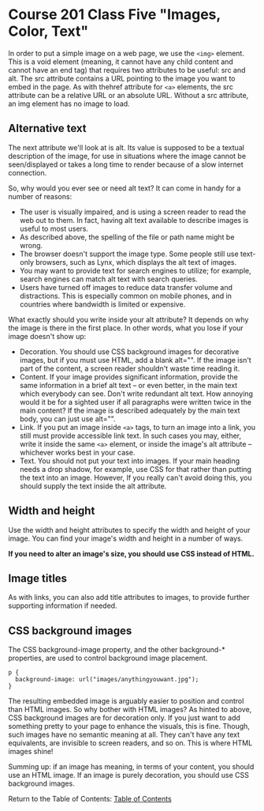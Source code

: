 # Course 201 Class Five "Images, Color, Text"

In order to put a simple image on a web page, we use the `<img>` element. This is a void element (meaning, it cannot have any child content and cannot have an end tag) that requires two attributes to be useful: src and alt. The src attribute contains a URL pointing to the image you want to embed in the page. As with thehref attribute for `<a>` elements, the src attribute can be a relative URL or an absolute URL. Without a src attribute, an img element has no image to load.

## Alternative text

The next attribute we'll look at is alt. Its value is supposed to be a textual description of the image, for use in situations where the image cannot be seen/displayed or takes a long time to render because of a slow internet connection.

So, why would you ever see or need alt text? It can come in handy for a number of reasons:

- The user is visually impaired, and is using a screen reader to read the web out to them. In fact, having alt text available to describe images is useful to most users.
- As described above, the spelling of the file or path name might be wrong.
- The browser doesn't support the image type. Some people still use text-only browsers, such as Lynx, which displays the alt text of images.
- You may want to provide text for search engines to utilize; for example, search engines can match alt text with search queries.
- Users have turned off images to reduce data transfer volume and distractions. This is especially common on mobile phones, and in countries where bandwidth is limited or expensive.

What exactly should you write inside your alt attribute? It depends on why the image is there in the first place. In other words, what you lose if your image doesn't show up:

- Decoration. You should use CSS background images for decorative images, but if you must use HTML, add a blank alt="". If the image isn't part of the content, a screen reader shouldn't waste time reading it.
- Content. If your image provides significant information, provide the same information in a brief alt text – or even better, in the main text which everybody can see. Don't write redundant alt text. How annoying would it be for a sighted user if all paragraphs were written twice in the main content? If the image is described adequately by the main text body, you can just use alt="".
- Link. If you put an image inside `<a>` tags, to turn an image into a link, you still must provide accessible link text. In such cases you may, either, write it inside the same `<a>` element, or inside the image's alt attribute – whichever works best in your case.
- Text. You should not put your text into images. If your main heading needs a drop shadow, for example, use CSS for that rather than putting the text into an image. However, If you really can't avoid doing this, you should supply the text inside the alt attribute.

## Width and height

Use the width and height attributes to specify the width and height of your image. You can find your image's width and height in a number of ways.

**If you need to alter an image's size, you should use CSS instead of HTML.**

## Image titles

As with links, you can also add title attributes to images, to provide further supporting information if needed.

## CSS background images

The CSS background-image property, and the other background-* properties, are used to control background image placement.

    p {
      background-image: url("images/anythingyouwant.jpg");
    }

The resulting embedded image is arguably easier to position and control than HTML images. So why bother with HTML images? As hinted to above, CSS background images are for decoration only. If you just want to add something pretty to your page to enhance the visuals, this is fine. Though, such images have no semantic meaning at all. They can't have any text equivalents, are invisible to screen readers, and so on. This is where HTML images shine!

Summing up: if an image has meaning, in terms of your content, you should use an HTML image. If an image is purely decoration, you should use CSS background images.


Return to the Table of Contents: [Table of Contents](https://todd75.github.io/reading-notes/)
